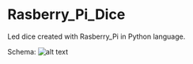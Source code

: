 # Rasberry_Pi_Dice
Led dice created with Rasberry_Pi in Python language.

Schema:
![alt text](https://image.ibb.co/mnQK28/dice_bb.jpg)
